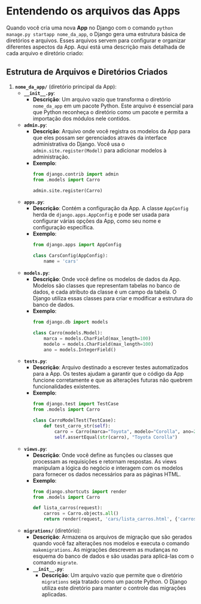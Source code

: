 # Entendendo os arquivos das Apps
Quando você cria uma nova **App** no Django com o comando `python manage.py startapp nome_da_app`, o Django gera uma estrutura básica de diretórios e arquivos. Esses arquivos servem para configurar e organizar diferentes aspectos da App. Aqui está uma descrição mais detalhada de cada arquivo e diretório criado:

## Estrutura de Arquivos e Diretórios Criados

1. **`nome_da_app/`** (diretório principal da App):
   - **`__init__.py`**:
     - **Descrição**: Um arquivo vazio que transforma o diretório `nome_da_app` em um pacote Python. Este arquivo é essencial para que Python reconheça o diretório como um pacote e permita a importação dos módulos nele contidos.
   - **`admin.py`**:
     - **Descrição**: Arquivo onde você registra os modelos da App para que eles possam ser gerenciados através da interface administrativa do Django. Você usa o `admin.site.register(Model)` para adicionar modelos à administração.
     - **Exemplo**:
       ```python
       from django.contrib import admin
       from .models import Carro

       admin.site.register(Carro)
       ```
   - **`apps.py`**:
     - **Descrição**: Contém a configuração da App. A classe `AppConfig` herda de `django.apps.AppConfig` e pode ser usada para configurar várias opções da App, como seu nome e configuração específica.
     - **Exemplo**:
       ```python
       from django.apps import AppConfig

       class CarsConfig(AppConfig):
           name = 'cars'
       ```
   - **`models.py`**:
     - **Descrição**: Onde você define os modelos de dados da App. Modelos são classes que representam tabelas no banco de dados, e cada atributo da classe é um campo da tabela. O Django utiliza essas classes para criar e modificar a estrutura do banco de dados.
     - **Exemplo**:
       ```python
       from django.db import models

       class Carro(models.Model):
           marca = models.CharField(max_length=100)
           modelo = models.CharField(max_length=100)
           ano = models.IntegerField()
       ```
   - **`tests.py`**:
     - **Descrição**: Arquivo destinado a escrever testes automatizados para a App. Os testes ajudam a garantir que o código da App funcione corretamente e que as alterações futuras não quebrem funcionalidades existentes.
     - **Exemplo**:
       ```python
       from django.test import TestCase
       from .models import Carro

       class CarroModelTest(TestCase):
           def test_carro_str(self):
               carro = Carro(marca="Toyota", modelo="Corolla", ano=2021)
               self.assertEqual(str(carro), "Toyota Corolla")
       ```
   - **`views.py`**:
     - **Descrição**: Onde você define as funções ou classes que processam as requisições e retornam respostas. As views manipulam a lógica do negócio e interagem com os modelos para fornecer os dados necessários para as páginas HTML.
     - **Exemplo**:
       ```python
       from django.shortcuts import render
       from .models import Carro

       def lista_carros(request):
           carros = Carro.objects.all()
           return render(request, 'cars/lista_carros.html', {'carros': carros})
       ```
   - **`migrations/`** (diretório):
     - **Descrição**: Armazena os arquivos de migração que são gerados quando você faz alterações nos modelos e executa o comando `makemigrations`. As migrações descrevem as mudanças no esquema do banco de dados e são usadas para aplicá-las com o comando `migrate`.
     - **`__init__.py`**:
       - **Descrição**: Um arquivo vazio que permite que o diretório `migrations` seja tratado como um pacote Python. O Django utiliza este diretório para manter o controle das migrações aplicadas.
